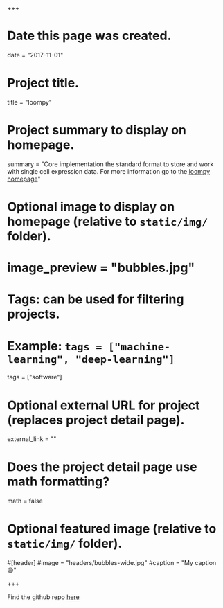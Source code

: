 +++
# Date this page was created.
date = "2017-11-01"

# Project title.
title = "loompy"

# Project summary to display on homepage.
summary = "Core implementation the standard format to store and work with single cell expression data. For more information go to the [loompy homepage](http://loompy.org/)"

# Optional image to display on homepage (relative to `static/img/` folder).
# image_preview = "bubbles.jpg"

# Tags: can be used for filtering projects.
# Example: `tags = ["machine-learning", "deep-learning"]`
tags = ["software"]

# Optional external URL for project (replaces project detail page).
external_link = ""

# Does the project detail page use math formatting?
math = false

# Optional featured image (relative to `static/img/` folder).
#[header]
#image = "headers/bubbles-wide.jpg"
#caption = "My caption :smile:"

+++

Find the github repo [here](https://github.com/linnarsson-lab/loompy)